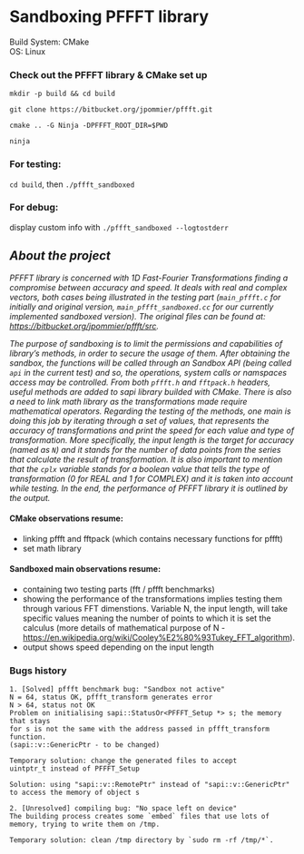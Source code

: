 # Sandboxing PFFFT library

Build System: CMake  
OS: Linux

### Check out the PFFFT library & CMake set up
`mkdir -p build && cd build`

`git clone https://bitbucket.org/jpommier/pffft.git`

`cmake .. -G Ninja -DPFFFT_ROOT_DIR=$PWD`

`ninja`

### For testing: 
`cd build`, then `./pffft_sandboxed`

### For debug:
display custom info with
`./pffft_sandboxed --logtostderr`

## ***About the project*** 
*PFFFT library is concerned with 1D Fast-Fourier Transformations finding a
compromise between accuracy and speed. It deals with real and complex
vectors, both cases being illustrated in the testing part (`main_pffft.c` 
for initially and original version, `main_pffft_sandboxed.cc` for our 
currently implemented sandboxed version).
The original files can be found at: https://bitbucket.org/jpommier/pffft/src.*

*The purpose of sandboxing is to limit the permissions and capabilities of 
library’s methods, in order to secure the usage of them. 
After obtaining the sandbox, the functions will be called through an 
Sandbox API (being called `api` in the current test) and so, the 
operations, system calls or namspaces access may be controlled. 
From both `pffft.h` and `fftpack.h` headers, useful methods are added to 
sapi library builded with CMake. There is also a need to link math library 
as the transformations made require mathematical operators. 
Regarding the testing of the methods, one main is doing this job by 
iterating through a set of values, that represents the accuracy of 
transformations and print the speed for each value and type of 
transformation. More specifically, the input length is the target for 
accuracy (named as `N`) and it stands for the number of data points from 
the series that calculate the result of transformation. It is also 
important to mention that the `cplx` variable stands for a boolean value 
that tells the type of transformation (0 for REAL and 1 for COMPLEX) and 
it is taken into account while testing.
In the end, the performance of PFFFT library it is outlined by the output.*

#### CMake observations resume:
* linking pffft and fftpack (which contains necessary functions for pffft)
* set math library 

#### Sandboxed main observations resume:
* containing two testing parts (fft / pffft benchmarks)
* showing the performance of the transformations implies 
    testing them through various FFT dimenstions. 
    Variable N, the input length, will take specific values 
    meaning the number of points to which it is set the calculus 
    (more details of mathematical purpose of N - https://en.wikipedia.org/wiki/Cooley%E2%80%93Tukey_FFT_algorithm). 
* output shows speed depending on the input length

    

### Bugs history
    1. [Solved] pffft benchmark bug: "Sandbox not active"  
    N = 64, status OK, pffft_transform generates error 
    N > 64, status not OK
    Problem on initialising sapi::StatusOr<PFFFT_Setup *> s; the memory that stays 
    for s is not the same with the address passed in pffft_transform function. 
    (sapi::v::GenericPtr - to be changed)

    Temporary solution: change the generated files to accept 
    uintptr_t instead of PFFFT_Setup

    Solution: using "sapi::v::RemotePtr" instead of "sapi::v::GenericPtr" 
    to access the memory of object s

    2. [Unresolved] compiling bug: "No space left on device"
    The building process creates some `embed` files that use lots of 
    memory, trying to write them on /tmp.

    Temporary solution: clean /tmp directory by `sudo rm -rf /tmp/*`.
